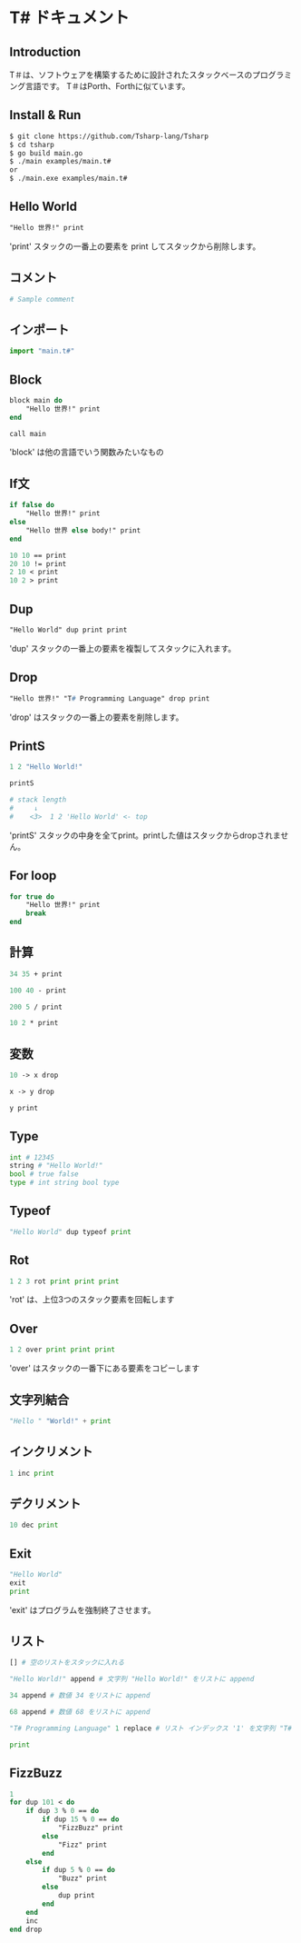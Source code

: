 # T# ドキュメント

## Introduction
T＃は、ソフトウェアを構築するために設計されたスタックベースのプログラミング言語です。
T＃はPorth、Forthに似ています。

## Install & Run
```bash
$ git clone https://github.com/Tsharp-lang/Tsharp
$ cd tsharp
$ go build main.go
$ ./main examples/main.t#
or
$ ./main.exe examples/main.t#
```

## Hello World
```pascal
"Hello 世界!" print
```

'print' スタックの一番上の要素を print してスタックから削除します。

## コメント
```python
# Sample comment
```

## インポート
```python
import "main.t#"
```

## Block
```pascal
block main do
    "Hello 世界!" print
end

call main
```

'block' は他の言語でいう関数みたいなもの


## If文
```pascal
if false do
    "Hello 世界!" print
else
    "Hello 世界 else body!" print
end

10 10 == print
20 10 != print
2 10 < print
10 2 > print
```

## Dup
```pascal
"Hello World" dup print print
```
'dup' スタックの一番上の要素を複製してスタックに入れます。

## Drop
```pascal
"Hello 世界!" "T# Programming Language" drop print
```
'drop' はスタックの一番上の要素を削除します。

## PrintS
```python
1 2 "Hello World!"

printS

# stack length  
#     ↓ 
#    <3>  1 2 'Hello World' <- top
```
'printS' スタックの中身を全てprint。printした値はスタックからdropされません。

## For loop
```pascal
for true do
    "Hello 世界!" print
    break
end
```

## 計算
```pascal
34 35 + print

100 40 - print

200 5 / print

10 2 * print
```

## 変数
```pascal
10 -> x drop

x -> y drop

y print
```

## Type
```python
int # 12345
string # "Hello World!"
bool # true false
type # int string bool type
```

## Typeof
```python
"Hello World" dup typeof print
```

## Rot
```python
1 2 3 rot print print print
```
'rot' は、上位3つのスタック要素を回転します

## Over
```python
1 2 over print print print
```
'over' はスタックの一番下にある要素をコピーします

## 文字列結合
```python
"Hello " "World!" + print 
```

## インクリメント
```python
1 inc print
```

## デクリメント
```python
10 dec print
```

## Exit
```python
"Hello World"
exit
print
```
'exit' はプログラムを強制終了させます。

## リスト
```python
[] # 空のリストをスタックに入れる

"Hello World!" append # 文字列 "Hello World!" をリストに append

34 append # 数値 34 をリストに append

68 append # 数値 68 をリストに append

"T# Programming Language" 1 replace # リスト インデックス '1' を文字列 "T# Programming Language" に置き換えます

print
```

## FizzBuzz
```pascal
1
for dup 101 < do
    if dup 3 % 0 == do
        if dup 15 % 0 == do
            "FizzBuzz" print
        else
            "Fizz" print
        end
    else
        if dup 5 % 0 == do
            "Buzz" print
        else
            dup print
        end
    end
    inc
end drop
```

